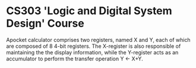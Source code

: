 # CS303 'Logic and Digital System Design' Course
 Apocket calculator comprises two registers, named X and Y, each of which are composed of 8 4-bit registers.
 The X-register is also responsible of maintaining the the display information, while the Y-register acts as
 an accumulator to perform the transfer operation Y ← X+Y.
